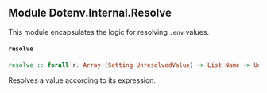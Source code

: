 ## Module Dotenv.Internal.Resolve

This module encapsulates the logic for resolving `.env` values.

#### `resolve`

``` purescript
resolve :: forall r. Array (Setting UnresolvedValue) -> List Name -> UnresolvedValue -> Run (CHILD_PROCESS + ENVIRONMENT + r) ResolvedValue
```

Resolves a value according to its expression.


